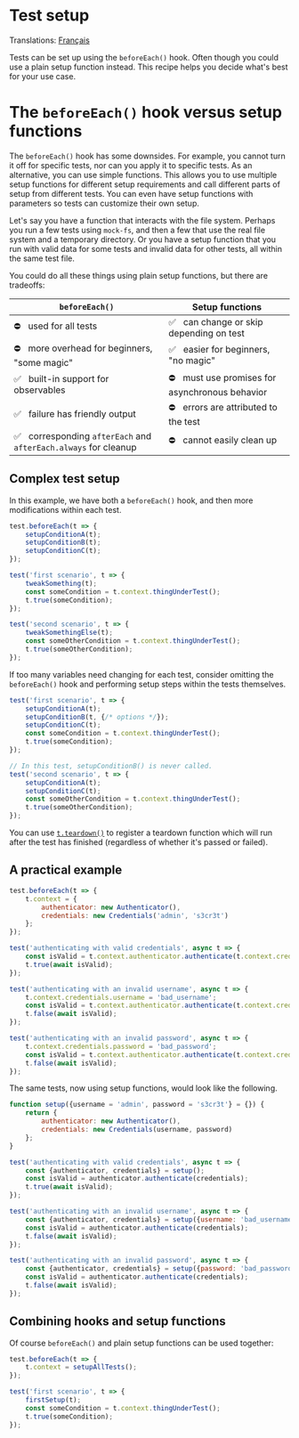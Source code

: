 # Test setup

Translations: [Français](https://github.com/avajs/ava-docs/blob/main/fr_FR/docs/recipes/test-setup.md)

Tests can be set up using the `beforeEach()` hook. Often though you could use a plain setup function instead. This recipe helps you decide what's best for your use case.

# The `beforeEach()` hook versus setup functions

The `beforeEach()` hook has some downsides. For example, you cannot turn it off for specific tests, nor can you apply it to specific tests. As an alternative, you can use simple functions. This allows you to use multiple setup functions for different setup requirements and call different parts of setup from different tests. You can even have setup functions with parameters so tests can customize their own setup.

Let's say you have a function that interacts with the file system. Perhaps you run a few tests using `mock-fs`, and then a few that use the real file system and a temporary directory. Or you have a setup function that you run with valid data for some tests and invalid data for other tests, all within the same test file.

You could do all these things using plain setup functions, but there are tradeoffs:

|`beforeEach()`| Setup functions
|---|---
| ⛔️ &nbsp; used for all tests| ✅ &nbsp; can change or skip depending on test
| ⛔️ &nbsp; more overhead for beginners, "some magic"| ✅ &nbsp; easier for beginners, "no magic"
| ✅ &nbsp; built-in support for observables| ⛔️ &nbsp; must use promises for asynchronous behavior
| ✅ &nbsp; failure has friendly output| ⛔️ &nbsp; errors are attributed to the test
| ✅ &nbsp; corresponding `afterEach` and `afterEach.always` for cleanup| ⛔️ &nbsp; cannot easily clean up

## Complex test setup

In this example, we have both a `beforeEach()` hook, and then more modifications within each test.

```js
test.beforeEach(t => {
	setupConditionA(t);
	setupConditionB(t);
	setupConditionC(t);
});

test('first scenario', t => {
	tweakSomething(t);
	const someCondition = t.context.thingUnderTest();
	t.true(someCondition);
});

test('second scenario', t => {
	tweakSomethingElse(t);
	const someOtherCondition = t.context.thingUnderTest();
	t.true(someOtherCondition);
});
```

If too many variables need changing for each test, consider omitting the `beforeEach()` hook and performing setup steps within the tests themselves.

```js
test('first scenario', t => {
	setupConditionA(t);
	setupConditionB(t, {/* options */});
	setupConditionC(t);
	const someCondition = t.context.thingUnderTest();
	t.true(someCondition);
});

// In this test, setupConditionB() is never called.
test('second scenario', t => {
	setupConditionA(t);
	setupConditionC(t);
	const someOtherCondition = t.context.thingUnderTest();
	t.true(someOtherCondition);
});
```

You can use [`t.teardown()`](../02-execution-context.md#tteardownfn) to register a teardown function which will run after the test has finished (regardless of whether it's passed or failed).

## A practical example

```js
test.beforeEach(t => {
	t.context = {
		authenticator: new Authenticator(),
		credentials: new Credentials('admin', 's3cr3t')
	};
});

test('authenticating with valid credentials', async t => {
	const isValid = t.context.authenticator.authenticate(t.context.credentials);
	t.true(await isValid);
});

test('authenticating with an invalid username', async t => {
	t.context.credentials.username = 'bad_username';
	const isValid = t.context.authenticator.authenticate(t.context.credentials);
	t.false(await isValid);
});

test('authenticating with an invalid password', async t => {
	t.context.credentials.password = 'bad_password';
	const isValid = t.context.authenticator.authenticate(t.context.credentials);
	t.false(await isValid);
});
```

The same tests, now using setup functions, would look like the following.

```js
function setup({username = 'admin', password = 's3cr3t'} = {}) {
	return {
		authenticator: new Authenticator(),
		credentials: new Credentials(username, password)
	};
}

test('authenticating with valid credentials', async t => {
	const {authenticator, credentials} = setup();
	const isValid = authenticator.authenticate(credentials);
	t.true(await isValid);
});

test('authenticating with an invalid username', async t => {
	const {authenticator, credentials} = setup({username: 'bad_username'});
	const isValid = authenticator.authenticate(credentials);
	t.false(await isValid);
});

test('authenticating with an invalid password', async t => {
	const {authenticator, credentials} = setup({password: 'bad_password'});
	const isValid = authenticator.authenticate(credentials);
	t.false(await isValid);
});
```

## Combining hooks and setup functions

Of course `beforeEach()` and plain setup functions can be used together:

```js
test.beforeEach(t => {
	t.context = setupAllTests();
});

test('first scenario', t => {
	firstSetup(t);
	const someCondition = t.context.thingUnderTest();
	t.true(someCondition);
});
```
